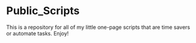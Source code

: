 # Public_Scripts

This is a repository for all of my little one-page scripts that are time savers or automate tasks. Enjoy!

